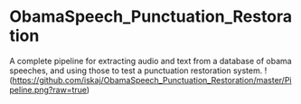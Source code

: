 # ObamaSpeech_Punctuation_Restoration
A complete pipeline for extracting audio and text from a database of obama speeches, and using those to test a punctuation restoration system.
!(https://github.com/iskaj/ObamaSpeech_Punctuation_Restoration/master/Pipeline.png?raw=true)
